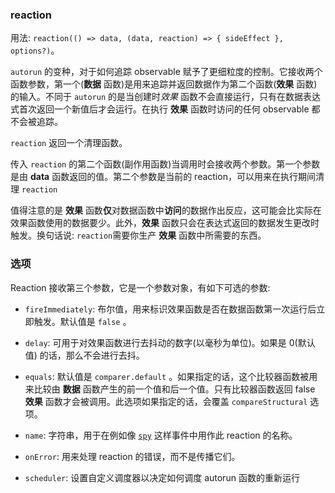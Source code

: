 ### reaction

用法: `reaction(() => data, (data, reaction) => { sideEffect }, options?)`。

`autorun` 的变种，对于如何追踪 observable 赋予了更细粒度的控制。它接收两个函数参数，第一个(**数据** 函数)是用来追踪并返回数据作为第二个函数(**效果** 函数)的输入。不同于 `autorun` 的是当创建时*效果* 函数不会直接运行，只有在数据表达式首次返回一个新值后才会运行。在执行 **效果** 函数时访问的任何 observable 都不会被追踪。

`reaction` 返回一个清理函数。

传入 `reaction` 的第二个函数(副作用函数)当调用时会接收两个参数。第一个参数是由 **data** 函数返回的值。第二个参数是当前的 reaction，可以用来在执行期间清理 `reaction`

值得注意的是 **效果** 函数**仅**对数据函数中**访问**的数据作出反应，这可能会比实际在效果函数使用的数据要少。此外，**效果** 函数只会在表达式返回的数据发生更改时触发。换句话说: `reaction`需要你生产 **效果** 函数中所需要的东西。

### 选项

Reaction 接收第三个参数，它是一个参数对象，有如下可选的参数:

- `fireImmediately`: 布尔值，用来标识效果函数是否在数据函数第一次运行后立即触发。默认值是 `false` 。

- `delay`: 可用于对效果函数进行去抖动的数字(以毫秒为单位)。如果是 0(默认值) 的话，那么不会进行去抖。

- `equals`: 默认值是 `comparer.default` 。如果指定的话，这个比较器函数被用来比较由 **数据** 函数产生的前一个值和后一个值。只有比较器函数返回 false **效果** 函数才会被调用。此选项如果指定的话，会覆盖 `compareStructural` 选项。

- `name`: 字符串，用于在例如像 [`spy`](https://www.bookstack.cn/read/mobx-5-zh/refguide-spy.md) 这样事件中用作此 reaction 的名称。

- `onError`: 用来处理 reaction 的错误，而不是传播它们。

- `scheduler`: 设置自定义调度器以决定如何调度 autorun 函数的重新运行

